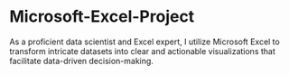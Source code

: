 # Microsoft-Excel-Project
 As a proficient data scientist and Excel expert, I utilize Microsoft Excel to transform intricate datasets into clear and actionable visualizations that facilitate data-driven decision-making. 
